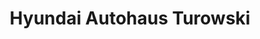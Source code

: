 ---
title: "Hyundai Autohaus Turowski"
url: /gelsenkirchen/hyundai-autohaus-turowski/
shop: Autohaus
---